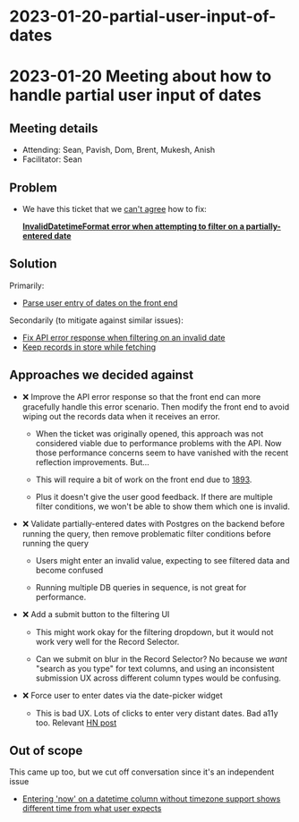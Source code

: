 # 2023-01-20-partial-user-input-of-dates

# 2023-01-20 Meeting about how to handle partial user input of dates

## Meeting details

- Attending: Sean, Pavish, Dom, Brent, Mukesh, Anish
- Facilitator: Sean

## Problem

- We have this ticket that we [can't agree](https://matrix.to/#/!vAyoAQoixqNrvBuIcH:matrix.mathesar.org/$LNuRmMfzsZ_8eV2Q-Z4tZ5kwfYUt_KsPVWQiRzSxYbU?via=matrix.mathesar.org&via=matrix.org) how to fix:

    **[InvalidDatetimeFormat error when attempting to filter on a partially-entered date](https://github.com/centerofci/mathesar/issues/1890)**


## Solution

Primarily:

- [Parse user entry of dates on the front end](https://github.com/centerofci/mathesar/issues/2327)

Secondarily (to mitigate against similar issues):

- [Fix API error response when filtering on an invalid date](https://github.com/centerofci/mathesar/issues/2326)
- [Keep records in store while fetching](https://github.com/centerofci/mathesar/issues/1893)


## Approaches we decided against

- ❌ Improve the API error response so that the front end can more gracefully handle this error scenario. Then modify the front end to avoid wiping out the records data when it receives an error.

    - When the ticket was originally opened, this approach was not considered viable due to performance problems with the API. Now those performance concerns seem to have vanished with the recent reflection improvements. But...

    - This will require a bit of work on the front end due to [1893](https://github.com/centerofci/mathesar/issues/1893).
    
    - Plus it doesn't give the user good feedback. If there are multiple filter conditions, we won't be able to show them which one is invalid.

- ❌ Validate partially-entered dates with Postgres on the backend before running the query, then remove problematic filter conditions before running the query

    - Users might enter an invalid value, expecting to see filtered data and become confused 

    - Running multiple DB queries in sequence, is not great for performance.

- ❌ Add a submit button to the filtering UI

    - This might work okay for the filtering dropdown, but it would not work very well for the Record Selector.

    - Can we submit on blur in the Record Selector? No because we _want_ "search as you type" for text columns, and using an inconsistent submission UX across different column types would be confusing.

- ❌ Force user to enter dates via the date-picker widget

    - This is bad UX. Lots of clicks to enter very distant dates. Bad a11y too. Relevant [HN post](https://news.ycombinator.com/item?id=34145216)

## Out of scope

This came up too, but we cut off conversation since it's an independent issue

- [Entering 'now' on a datetime column without timezone support shows different time from what user expects](https://github.com/centerofci/mathesar/issues/1694)


